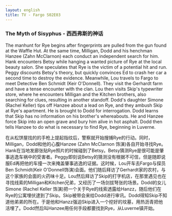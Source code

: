 ```yaml
---
layout: english
title: TV - Fargo S02E03
---
```


<h3>The Myth of Sisyphus - 西西弗斯的神话</h3>
<p>The manhunt for Rye begins after fingerprints are pulled from the gun found at the Waffle Hut. At the same time, Milligan, Dodd and his henchman Hanzee (Zahn McClarnon) each conduct an independent search for him. Hank encounters Betsy while hanging a wanted picture of Rye at the local beauty salon. She speculates that Rye is the victim of a potential hit and run. Peggy discounts Betsy's theory, but quickly convinces Ed to crash her car a second time to destroy the evidence. Meanwhile, Lou travels to Fargo to meet Detective Ben Schmidt (Keir O'Donnell). They visit the Gerhardt farm and have a tense encounter with the clan. Lou then visits Skip's typewriter store, where he encounters Milligan and the Kitchen brothers, also searching for clues, resulting in another standoff. Dodd's daughter Simone (Rachel Keller) tips off Hanzee about a lead on Rye, and they ambush Skip at Rye's apartment. He is brought to Dodd for interrogation. Dodd learns that Skip has no information on his brother's whereabouts. He and Hanzee force Skip into an open grave and bury him alive in hot asphalt. Dodd then tells Hanzee to do what is necessary to find Rye, beginning in Luverne.</p>

<div>在从松饼屋找的的手枪上提起指纹后，警察就开始搜捕Rye的行动。同时，Milligan，Dodd和他的心腹Hanzee (Zahn McClarnon 饰演)各自开始寻找Rye。Hank在当地发廊张贴Rye照片的时候碰到了Betsy。Betsy猜测Rye是很可能是肇事逃逸车祸中的受害者。Peggy即刻说Betsy的猜测没有根据不可信，但是随即说服Ed再把他的车撞一次来掩盖肇事逃逸的证据。这时候，Lou开车去Fargo与探员Ben Schmidt(Keir O'Donnell饰演)会面。他们随后拜访了Gerhardt家的农村，与这个家族的会面的火药味十足。Lou然后拜访了Skip的打字机店，在那里遇见也在寻找线索的Milligan和Kitchen兄弟，又经历了一场剑拔弩张的场景。Dodd的女儿Simone (Rachel Keller 饰演)把一个关于Rye的线索透露给Hanzz，随后他们在Rye的公寓埋伏逮到了Skip。Skip被带会来给Dodd进行审讯。Dodd得知Skip不知道他弟弟的所在。于是他和Hanzz强迫Skip进入一个挖好的坟墓，用热沥青把他活埋了。Dodd然后叫Hanzee用任何手段都要找到Rye，从Luverne镇开始。</div>
<script>
var note = {};
note["status"] = "{{ page.title }}";
note[1] = {};
note[1]['structure'] = {
	'1-5':'SV',
	'6-12':'SVC',
	'13-17':'简化形容词从句',
	'18-37':'SVO',
	'38-40':'SVO',
	'41-52':'while he hangs 简化副词从句',
	'53-54':'SV',
	'55-65':'名词从句',
	'66-84':'FANBOYS的B连接句子',
	'85-96':'SV',
	'97-109':'FANBOYS的A连接句子',
	'110-115':'SVO',
	'116-123':'形容词从句',
	'124-127':'who is also searching 简化形容词从句',
	'128-131':'which results in 的简化副词从句',
	'132-144':'SVO',
	'145-151':'FANBOYS的A连接句子',
	'152-158':'SVC',
	'159-160':'SV',
	'162-169':'名词从句',
	'170-185':'FANBOYS的A连接句子',
	'186-189':'SVO',
	'190-191':'that he is to do 简化名词从句',
	'192-197':'名词从句',
	'198-200':'which begins 简化副词从句',
}
note[1]['pos'] = {
	'74-75':'that he is to 简化名词从句',
	'81-82':'in order it is to 简化副词从句',
	'90-91':'in order he is to 简化副词从句',
}

</script>
